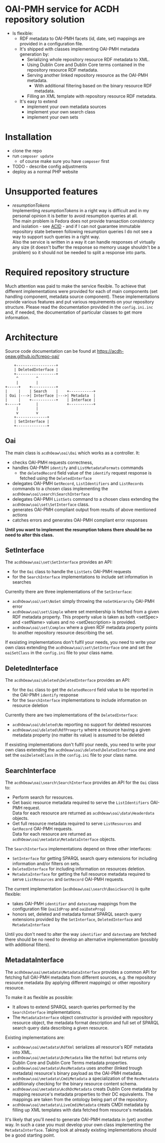 # OAI-PMH service for ACDH repository solution

* Is flexible:
    * RDF metadata to OAI-PMH facets (id, date, set) mappings are provided in a configuration file.
    * It's shipped with classes implementing OAI-PMH metadata generation by:
        * Serializing whole repository resource RDF metadata to XML.
        * Using Dublin Core and Dublin Core terms contained in the repository resource RDF metadata.
        * Serving another linked repository resource as the OAI-PMH metadata.
            * With additional filtering based on the binary resource RDF metadata.
        * Filling an XML template with repository resource RDF metadata.
    * It's easy to extend
        * implement your own metadata sources
        * implement your own search class
        * implement your own sets

# Installation

* clone the repo
* run `composer update`
    * of course make sure you have `composer` first
* TODO - describe config adjustments
* deploy as a normal PHP website

# Unsupported features

* *resumptionTokens*  
  Implementing *resumptionTokens* in a right way is difficult and in my personal opinion it is better to avoid resumption queries at all.   
  The main problem is Fedora does not provide transaction consistency and isolation - see [ACID](https://en.wikipedia.org/wiki/ACID) - and if I can not guarantee immutable repository state between following resumption queries I do not see a way to support such queries in a right way.  
  Also the service is written in a way it can handle responses of virtually any size (it doesn't buffer the response so memory usage shouldn't be a problem) so it should not be needed to split a response into parts.

# Required repository structure

Much attention was paid to make the service flexible.
To achieve that different implementations were provided for each of main components (set handling component, metadata source component).
These implementations provide various features and put various requirements on your repository structure.
Please read the documentation provided in the `config.ini.inc` and, if needed, the documentation of particular classes to get more information.

# Architecture

Source code documentation can be found at https://acdh-oeaw.github.io/fcrepo-oai/

```
    +------------------+
    | DeletedInterface |
    +------------------+
     ^        ^
     |        |
+-----+    +-----------+
|     |    | Search    |    +-----------+
| Oai |--->| Interface |--->| Metadata  |
|     |    +-----------+    | Interface |
+-----+       |             +-----------+
     |        |
     v        v
    +--------------+  
    | SetInterface |
    +--------------+
```

## Oai

The main class is `acdhOeaw\oai\Oai` which works as a controller. It:

* checks OAI-PMH requests correctness, 
* handles OAI-PMH `identify` and `ListMetadataFormats` commands
    * the `deletedRecord` field value of the `identify` request response is
      fetched using the `DeletedInterface`
* delegates OAI-PMH `GetRecord`, `ListIdentifiers` and `ListRecords` commands 
  to a chosen class implementing the `acdhOeaw\oai\search\SearchInterface`
* delegates OAI-PMH `ListSets` command to a chosen class extending the
  `acdhOeaw\oai\set\SetInterface` class.
* generates OAI-PMH compliant output from results of above mentioned actions
* catches errors and generates OAI-PMH compliant error responses

**Until you want to implement the resumption tokens there should be no need to 
alter this class.**

## SetInterface

The `acdhOeaw\oai\set\SetInterface` provides an API:

* for the `Oai` class to handle the `ListSets` OAI-PMH requests
* for the `SearchInterface` implementations to include set information in searches

Currenlty there are three implementations of the `SetInterface`:

* `acdhOeaw\oai\set\NoSet` simply throwing the `noSetHierarchy` OAI-PMH error
* `acdhOeaw\oai\set\Simple` where set membership is fetched from a given RDF
  metadata property. This property value is taken as both &lt;setSpec&gt; and
  &lt;setName&gt; values and no &lt;setDescription&gt; is provided.
* `acdhOeaw\oai\set\Complex` where a given RDF metadata property points to
  another repository resource describing the set.

If exsisting implementations don't fulfil your needs, you need to write your own
class extending the `acdhOeaw\oai\set\SetInterface` one and set the `oaiSetClass`
in the `config.ini` file to your class name.

## DeletedInterface

The `acdhOeaw\oai\deleted\DeletedInterface` provides an API:

* for the `Oai` class to get the `deletedRecord` field value to be reported
  in the OAI-PMH `identify` response
* for the `SearchInterface` implementations to include information on resource
  deletion

Currently there are two implementations of the `DeletedInterface`:

* `acdhOeaw\oai\deleted\No` reporting no support for deleted resources
* `acdhOeaw\oai\deleted\RdfProeprty` where a resource having a given metadata 
  property (no matter its value) is assumed to be deleted

If exsisting implementations don't fulfil your needs, you need to write your own
class extending the `acdhOeaw\oai\deleted\DeletedInterface` one and set the 
`oaiDeletedClass` in the `config.ini` file to your class name.

## SearchInterface

The `acdhOeaw\oai\search\SearchInterface` provides an API for the `Oai` class to:

* Perform search for resources.
* Get basic resource metadata required to serve the `ListIdentifiers` OAI-PMH request.  
  Data for each resource are returned as `acdhOeaw\oai\data\Headerdata` objects.
* Get full resource metadata required to serve `ListResources` and `GetRecord` OAI-PMH requests.  
  Data for each resource are returned as `acdhOeaw\oai\metadata\MetadataInterface` objects.

The `SearchInterface` implementations depend on three other interfaces:

* `SetInterface` for getting SPARQL search query extensions for including
  information and/or filters on sets.
* `DeletedInterface` for including information on resources deletion.
* `MetadataInterface` for getting the full resource metadata required to serve 
  `ListResources` and `GetRecord` OAI-PMH requests.  

The current implementation (`acdhOeaw\oai\search\BasicSearch`) is quite flexible:

* takes OAI-PMH `identifier` and `datestamp` mappings from the configuration file
  (`oaiIdProp` and `oaiDateProp`)
* honors set, deleted and metadata format SPARQL search query extensions 
  provided by the `SetInterface`, `DeletedInterface` and `MetadataInterface`

Until you don't need to alter the way `identifier` and `datestamp` are fetched
there should be no need to develop an alternative implementation (possibly with
additional filters).

## MetadataInterface

The `acdhOeaw\oai\metadata\MetadataInterface` provides a common API for fetching
full OAI-PMH metadata from different sources, e.g. the repository resource
metadata (by applying different mappings) or other repository resource.

To make it as flexible as possible:

* It allows to extend SPARQL search queries performed by the `SearchInterface`
  implementations.
* The `MetadataInterface` object constructor is provided with repository
  resource object, the metadata format description and full set of SPARQL search
  query data describing a given resource.

Existing implementations are:

* `acdhOeaw\oai\metadata\RdfXml` serializes all resource's RDF metadata into XML.
* `acdhOeaw\oai\metadata\DcMetadata` like the `RdfXml` but returns only Dublin Core
  and Dublin Core Terms metadata properties.
* `acdhOeaw\oai\metadata\ResMetadata` uses another (linked trough metadata) 
  resource's binary payload as the OAI-PMH metadata.
* `acdhOeaw\oai\metadata\CmdiMetadata` a specialization of the `ResMetadata`
  additionaly checking for the binary resource content schema.
* `acdhOeaw\oai\metadata\AcdhDcMetadata` creats Dublin Core metadata by mapping
  resource's metadata properties to their DC equivalents. The mappings are taken
  from the ontology being part of the repository.
* `acdhOeaw\oai\metadata\LiveCmdiMetadata` creats CMDI metadata by filling up
  XML templates with data fetched from resource's metadata.

It's likely that you'll need to generate OAI-PMH metadata in (yet) another way.
In such a case you must develop your own class implementing the `MetadataInterface`.
Taking look at already existing implementations should be a good starting point.
